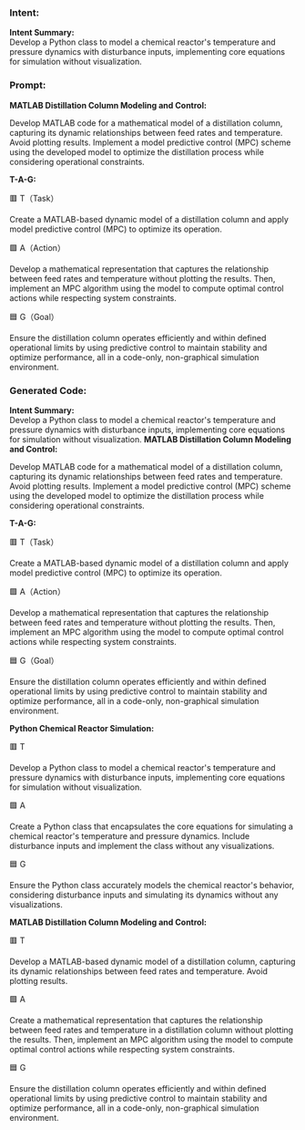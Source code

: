 ### Intent:
**Intent Summary:**  
Develop a Python class to model a chemical reactor's temperature and pressure dynamics with disturbance inputs, implementing core equations for simulation without visualization.

### Prompt:
**MATLAB Distillation Column Modeling and Control:**

Develop MATLAB code for a mathematical model of a distillation column, capturing its dynamic relationships between feed rates and temperature. Avoid plotting results.
Implement a model predictive control (MPC) scheme using the developed model to optimize the distillation process while considering operational constraints.

**T-A-G:**

🟥 T（Task）

Create a MATLAB-based dynamic model of a distillation column and apply model predictive control (MPC) to optimize its operation.

🟩 A（Action）

Develop a mathematical representation that captures the relationship between feed rates and temperature without plotting the results. Then, implement an MPC algorithm using the model to compute optimal control actions while respecting system constraints.

🟦 G（Goal）

Ensure the distillation column operates efficiently and within defined operational limits by using predictive control to maintain stability and optimize performance, all in a code-only, non-graphical simulation environment.

### Generated Code:
**Intent Summary:**  
Develop a Python class to model a chemical reactor's temperature and pressure dynamics with disturbance inputs, implementing core equations for simulation without visualization.
**MATLAB Distillation Column Modeling and Control:**

Develop MATLAB code for a mathematical model of a distillation column, capturing its dynamic relationships between feed rates and temperature. Avoid plotting results.
Implement a model predictive control (MPC) scheme using the developed model to optimize the distillation process while considering operational constraints.

**T-A-G:**

🟥 T（Task）

Create a MATLAB-based dynamic model of a distillation column and apply model predictive control (MPC) to optimize its operation.

🟩 A（Action）

Develop a mathematical representation that captures the relationship between feed rates and temperature without plotting the results. Then, implement an MPC algorithm using the model to compute optimal control actions while respecting system constraints.

🟦 G（Goal）

Ensure the distillation column operates efficiently and within defined operational limits by using predictive control to maintain stability and optimize performance, all in a code-only, non-graphical simulation environment.

**Python Chemical Reactor Simulation:**

🟥 T

Develop a Python class to model a chemical reactor's temperature and pressure dynamics with disturbance inputs, implementing core equations for simulation without visualization.

🟩 A

Create a Python class that encapsulates the core equations for simulating a chemical reactor's temperature and pressure dynamics. Include disturbance inputs and implement the class without any visualizations.

🟦 G

Ensure the Python class accurately models the chemical reactor's behavior, considering disturbance inputs and simulating its dynamics without any visualizations.

**MATLAB Distillation Column Modeling and Control:**

🟥 T

Develop a MATLAB-based dynamic model of a distillation column, capturing its dynamic relationships between feed rates and temperature. Avoid plotting results.

🟩 A

Create a mathematical representation that captures the relationship between feed rates and temperature in a distillation column without plotting the results. Then, implement an MPC algorithm using the model to compute optimal control actions while respecting system constraints.

🟦 G

Ensure the distillation column operates efficiently and within defined operational limits by using predictive control to maintain stability and optimize performance, all in a code-only, non-graphical simulation environment.
